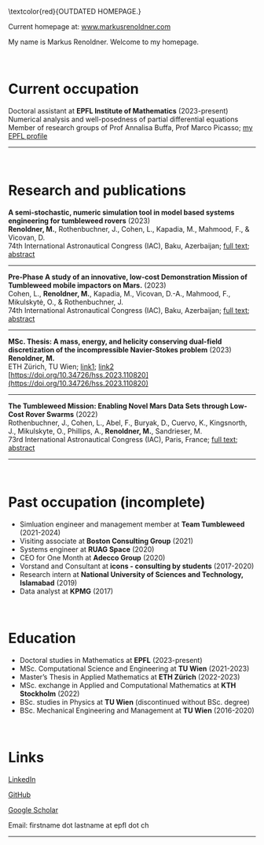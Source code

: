 <head>
<meta name="google-site-verification" content="ruOBcOn1XgWB3kz3N4Mym7lNwkgxqcFxM-pc9VEJmYs" />
</head>


\textcolor{red}{OUTDATED HOMEPAGE.}

Current homepage at: www.markusrenoldner.com



My name is Markus Renoldner. Welcome to my homepage.
  
<br />


# Current occupation

Doctoral assistant at **EPFL Institute of Mathematics** (2023-present)\
Numerical analysis and well-posedness of partial differential equations\
Member of research groups of Prof Annalisa Buffa, Prof Marco Picasso; [my EPFL profile](https://people.epfl.ch/markus.renoldner/?lang=en)

-------------------

<br />


# Research and publications

**A semi-stochastic, numeric simulation tool in model based systems engineering for tumbleweed rovers** (2023)\
**Renoldner, M.**, Rothenbuchner, J., Cohen, L., Kapadia, M., Mahmood, F., & Vicovan, D.\
74th International Astronautical Congress (IAC), Baku, Azerbaijan; [full text](https://www.teamtumbleweed.eu/development/wp-content/uploads/2023/12/IAC-23D14A11x77760.pdf); [abstract](https://iafastro.directory/iac/paper/id/77760/abstract-pdf/IAC-23,D1,4A,11,x77760.brief.pdf?2023-09-14.18:16:05)

-------------------

**Pre-Phase A study of an innovative, low-cost Demonstration Mission of Tumbleweed mobile impactors on Mars.** (2023)\
Cohen, L., **Renoldner, M.**, Kapadia, M., Vicovan, D.-A., Mahmood, F., Mikulskytė, O., & Rothenbuchner, J.\
74th International Astronautical Congress (IAC), Baku, Azerbaijan; [full text](https://www.teamtumbleweed.eu/development/wp-content/uploads/2023/12/IAC-23A3IP47x77769.pdf); [abstract](https://iafastro.directory/iac/paper/id/77769/ext/abstract-pdf/IAC-23,A3,IP,47,x77769.brief.pdf?2023-09-15.15:19:49)

-------------------

**MSc. Thesis: A mass, energy, and helicity conserving dual-field discretization of the incompressible Navier-Stokes problem** (2023)\
**Renoldner, M.**\
ETH Zürich, TU Wien; [link1](https://people.math.ethz.ch/~hiptmair/StudentProjects/Renoldner.Markus/MScThesis.pdf); [link2](https://repositum.tuwien.at/handle/20.500.12708/177634)\
[https://doi.org/10.34726/hss.2023.110820](https://doi.org/10.34726/hss.2023.110820)

-------------------

**The Tumbleweed Mission: Enabling Novel Mars Data Sets through Low-Cost Rover Swarms** (2022)\
Rothenbuchner, J., Cohen, L., Abel, F., Buryak, D., Cuervo, K., Kingsnorth, J., Mikulskyte, O., Phillips, A., **Renoldner, M.**, Sandrieser, M.\
73rd International Astronautical Congress (IAC), Paris, France; [full text](https://www.teamtumbleweed.eu/development/wp-content/uploads/2022/10/IAC-22A3IPx72458.pdf); [abstract](https://iafastro.directory/iac/paper/id/72458/abstract-pdf/IAC-22,A3,IP,45,x72458.brief.pdf?2022-04-05.09:45:14)

-------------------


<br />

# Past occupation (incomplete)

- Simluation engineer and management member at **Team Tumbleweed** (2021-2024)
- Visiting associate at **Boston Consulting Group** (2021)
- Systems engineer at **RUAG Space** (2020)
- CEO for One Month at **Adecco Group** (2020)
- Vorstand and Consultant at **icons - consulting by students** (2017-2020)
- Research intern at **National University of Sciences and Technology, Islamabad** (2019)
- Data analyst at **KPMG** (2017)


<br />

# Education

- Doctoral studies in Mathematics at **EPFL** (2023-present)
- MSc. Computational Science and Engineering at **TU Wien** (2021-2023)
- Master’s Thesis in Applied Mathematics at **ETH Zürich** (2022-2023)
- MSc. exchange in Applied and Computational Mathematics at **KTH Stockholm** (2022)
- BSc. studies in Physics at **TU Wien** (discontinued without BSc. degree)
- BSc. Mechanical Engineering and Management at **TU Wien** (2016-2020)

<!--<br /> -->

<!-- # Test video -->

<!-- ![video](./output.gif) -->

<!--testcomment-->

<br />



# Links

[LinkedIn](https://www.linkedin.com/in/markusrenoldner)

[GitHub](https://github.com/markusrenoldner)

[Google Scholar](https://scholar.google.com/citations?user=UB47bUEAAAAJ) 

Email: firstname dot lastname at epfl dot ch

-------------------


